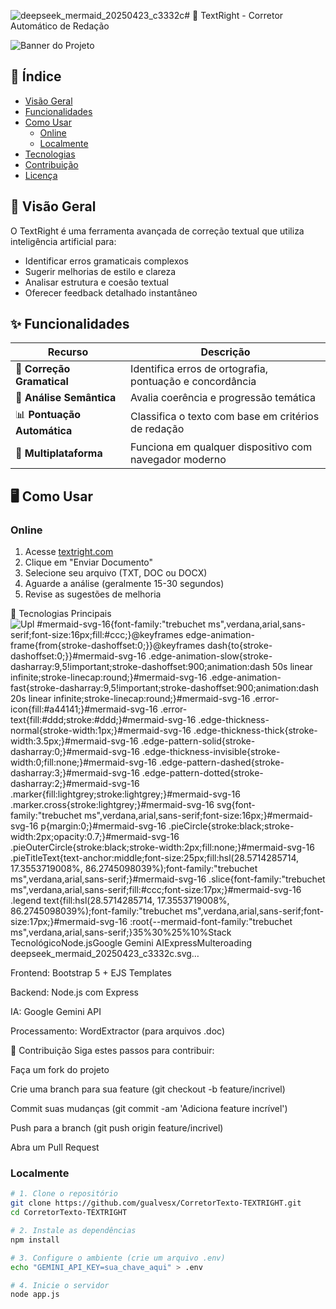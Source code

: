 ![deepseek_mermaid_20250423_c3332c](https://github.com/user-attachments/assets/20c3b167-5734-4334-bc64-ddf59509f89a)# 🚀 TextRight - Corretor Automático de Redação

![Banner do Projeto](https://via.placeholder.com/1200x400/4e73df/FFFFFF?text=TextRight+-+Corretor+de+Textos+com+IA)

## 📌 Índice
- [Visão Geral](#-visão-geral)
- [Funcionalidades](#-funcionalidades)
- [Como Usar](#-como-usar)
  - [Online](#online)
  - [Localmente](#localmente)
- [Tecnologias](#-tecnologias)
- [Contribuição](#-contribuição)
- [Licença](#-licença)

## 🌟 Visão Geral
O TextRight é uma ferramenta avançada de correção textual que utiliza inteligência artificial para:

- Identificar erros gramaticais complexos
- Sugerir melhorias de estilo e clareza
- Analisar estrutura e coesão textual
- Oferecer feedback detalhado instantâneo

## ✨ Funcionalidades
| Recurso | Descrição |
|---------|-----------|
| 📝 **Correção Gramatical** | Identifica erros de ortografia, pontuação e concordância |
| 🧠 **Análise Semântica** | Avalia coerência e progressão temática |
| 📊 **Pontuação Automática** | Classifica o texto com base em critérios de redação |
| 🔄 **Multiplataforma** | Funciona em qualquer dispositivo com navegador moderno |

## 🖥️ Como Usar

### Online
1. Acesse [textright.com](https://textright.com)
2. Clique em "Enviar Documento"
3. Selecione seu arquivo (TXT, DOC ou DOCX)
4. Aguarde a análise (geralmente 15-30 segundos)
5. Revise as sugestões de melhoria
   
🔧 Tecnologias Principais
![Upl<?xml version="1.0" encoding="UTF-8"?>
<svg xmlns:xlink="http://www.w3.org/1999/xlink" aria-roledescription="pie" role="graphics-document document" style="max-width: 642.5px;" viewBox="0 0 642.5 450" xmlns="http://www.w3.org/2000/svg" width="100%" id="mermaid-svg-16"><style>#mermaid-svg-16{font-family:"trebuchet ms",verdana,arial,sans-serif;font-size:16px;fill:#ccc;}@keyframes edge-animation-frame{from{stroke-dashoffset:0;}}@keyframes dash{to{stroke-dashoffset:0;}}#mermaid-svg-16 .edge-animation-slow{stroke-dasharray:9,5!important;stroke-dashoffset:900;animation:dash 50s linear infinite;stroke-linecap:round;}#mermaid-svg-16 .edge-animation-fast{stroke-dasharray:9,5!important;stroke-dashoffset:900;animation:dash 20s linear infinite;stroke-linecap:round;}#mermaid-svg-16 .error-icon{fill:#a44141;}#mermaid-svg-16 .error-text{fill:#ddd;stroke:#ddd;}#mermaid-svg-16 .edge-thickness-normal{stroke-width:1px;}#mermaid-svg-16 .edge-thickness-thick{stroke-width:3.5px;}#mermaid-svg-16 .edge-pattern-solid{stroke-dasharray:0;}#mermaid-svg-16 .edge-thickness-invisible{stroke-width:0;fill:none;}#mermaid-svg-16 .edge-pattern-dashed{stroke-dasharray:3;}#mermaid-svg-16 .edge-pattern-dotted{stroke-dasharray:2;}#mermaid-svg-16 .marker{fill:lightgrey;stroke:lightgrey;}#mermaid-svg-16 .marker.cross{stroke:lightgrey;}#mermaid-svg-16 svg{font-family:"trebuchet ms",verdana,arial,sans-serif;font-size:16px;}#mermaid-svg-16 p{margin:0;}#mermaid-svg-16 .pieCircle{stroke:black;stroke-width:2px;opacity:0.7;}#mermaid-svg-16 .pieOuterCircle{stroke:black;stroke-width:2px;fill:none;}#mermaid-svg-16 .pieTitleText{text-anchor:middle;font-size:25px;fill:hsl(28.5714285714, 17.3553719008%, 86.2745098039%);font-family:"trebuchet ms",verdana,arial,sans-serif;}#mermaid-svg-16 .slice{font-family:"trebuchet ms",verdana,arial,sans-serif;fill:#ccc;font-size:17px;}#mermaid-svg-16 .legend text{fill:hsl(28.5714285714, 17.3553719008%, 86.2745098039%);font-family:"trebuchet ms",verdana,arial,sans-serif;font-size:17px;}#mermaid-svg-16 :root{--mermaid-font-family:"trebuchet ms",verdana,arial,sans-serif;}</style><g></g><g transform="translate(225,225)"><circle class="pieOuterCircle" r="186" cy="0" cx="0"></circle><path class="pieCircle" fill="#0b0000" d="M0,-185A185,185,0,0,1,149.668,108.74L0,0Z"></path><path class="pieCircle" fill="#4d1037" d="M149.668,108.74A185,185,0,0,1,-149.668,108.74L0,0Z"></path><path class="pieCircle" fill="#3f5258" d="M-149.668,108.74A185,185,0,0,1,-108.74,-149.668L0,0Z"></path><path class="pieCircle" fill="#4f2f1b" d="M-108.74,-149.668A185,185,0,0,1,0,-185L0,0Z"></path><text style="text-anchor: middle;" class="slice" transform="translate(123.62715523113604,-62.99118183886211)">35%</text><text style="text-anchor: middle;" class="slice" transform="translate(8.495987169084764e-15,138.75)">30%</text><text style="text-anchor: middle;" class="slice" transform="translate(-137.04175725757537,-21.705282024332014)">25%</text><text style="text-anchor: middle;" class="slice" transform="translate(-42.87610796952397,-131.95909163595255)">10%</text><text class="pieTitleText" y="-200" x="0">Stack Tecnológico</text><g transform="translate(216,-44)" class="legend"><rect style="fill: rgb(11, 0, 0); stroke: rgb(11, 0, 0);" height="18" width="18"></rect><text y="14" x="22">Node.js</text></g><g transform="translate(216,-22)" class="legend"><rect style="fill: rgb(77, 16, 55); stroke: rgb(77, 16, 55);" height="18" width="18"></rect><text y="14" x="22">Google Gemini AI</text></g><g transform="translate(216,0)" class="legend"><rect style="fill: rgb(63, 82, 88); stroke: rgb(63, 82, 88);" height="18" width="18"></rect><text y="14" x="22">Express</text></g><g transform="translate(216,22)" class="legend"><rect style="fill: rgb(79, 47, 27); stroke: rgb(79, 47, 27);" height="18" width="18"></rect><text y="14" x="22">Multer</text></g></g></svg>oading deepseek_mermaid_20250423_c3332c.svg…]()



Frontend: Bootstrap 5 + EJS Templates

Backend: Node.js com Express

IA: Google Gemini API

Processamento: WordExtractor (para arquivos .doc)

🤝 Contribuição
Siga estes passos para contribuir:

Faça um fork do projeto

Crie uma branch para sua feature (git checkout -b feature/incrivel)

Commit suas mudanças (git commit -am 'Adiciona feature incrível')

Push para a branch (git push origin feature/incrivel)

Abra um Pull Request
### Localmente
```bash
# 1. Clone o repositório
git clone https://github.com/gualvesx/CorretorTexto-TEXTRIGHT.git
cd CorretorTexto-TEXTRIGHT

# 2. Instale as dependências
npm install

# 3. Configure o ambiente (crie um arquivo .env)
echo "GEMINI_API_KEY=sua_chave_aqui" > .env

# 4. Inicie o servidor
node app.js

